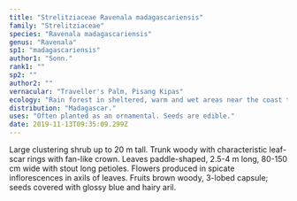 ```yaml
---
title: "Strelitziaceae Ravenala madagascariensis"
family: "Strelitziaceae"
species: "Ravenala madagascariensis"
genus: "Ravenala"
sp1: "madagascariensis"
author1: "Sonn."
rank1: ""
sp2: ""
author2: ""
vernacular: "Traveller's Palm, Pisang Kipas"
ecology: "Rain forest in sheltered, warm and wet areas near the coast to elevations of 450 m. In its native habitat, ruffled lemurs are a known pollinator of this plant. It rarely flowers in Malaysia, due to our aseasonal climate."
distribution: "Madagascar."
uses: "Often planted as an ornamental. Seeds are edible."
date: 2019-11-13T09:35:09.299Z
---
```

Large clustering shrub up to 20 m tall. Trunk woody with characteristic leaf-scar rings with fan-like crown. Leaves paddle-shaped, 2.5-4 m long, 80-150 cm wide with stout long petioles. Flowers produced in spicate inflorescences in axils of leaves. Fruits brown woody, 3-lobed capsule; seeds covered with glossy blue and hairy aril.